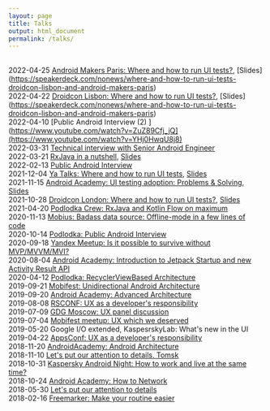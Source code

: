 ```yaml
---
layout: page
title: Talks
output: html_document
permalink: /talks/
---
```


<br>2022-04-25 [Android Makers Paris: Where and how to run UI tests?](https://www.youtube.com/watch?v=FNDrZfq0yCE), [Slides] (https://speakerdeck.com/nonews/where-and-how-to-run-ui-tests-droidcon-lisbon-and-android-makers-paris)
<br>2022-04-22 [Droidcon Lisbon: Where and how to run UI tests?](https://www.lisbon.droidcon.com/speaker/alexey-bykov), [Slides] (https://speakerdeck.com/nonews/where-and-how-to-run-ui-tests-droidcon-lisbon-and-android-makers-paris)
<br>2022-04-10 [Public Android Interview (2) ](https://www.youtube.com/watch?v=ZuZ89Cfj_jQ](https://www.youtube.com/watch?v=YHj0HwqU8j8)
<br>2022-03-31 [Technical interview with Senior Android Engineer](https://www.youtube.com/watch?v=ZuZ89Cfj_jQ)
<br>2022-03-21 [RxJava in a nutshell](https://www.youtube.com/watch?v=stO47lv6Yp0), [Slides](https://speakerdeck.com/nonews/rxjava-in-a-nutshell)
<br>2022-02-13 [Public Android Interview](https://www.youtube.com/watch?v=H-rGwemRl4A)
<br>2021-12-04 [Ya Talks: Where and how to run UI tests](https://www.youtube.com/watch?v=0AQlKbskhkM&t=4256s), [Slides](https://speakerdeck.com/nonews/gdie-i-kak-proghoniat-ui-tiesty)
<br>2021-11-15 [Android Academy: UI testing adoption: Problems & Solving](https://www.youtube.com/watch?v=6XW6T0QOPpc), [Slides](https://drive.google.com/drive/folders/1yy0moohPv2l1PE7wj5h_VodcbzURzW5h)
<br>2021-10-28 [Droidcon London: Where and how to run UI tests?](https://www.droidcon.com/2021/11/16/where-and-how-to-run-ui-tests/), [Slides](https://speakerdeck.com/nonews/where-and-how-to-run-ui-tests-droidcon-london-2021)
<br>2021-04-20 [Podlodka Crew: RxJava and Kotlin Flow on maximum](https://www.youtube.com/watch?v=rzWsDfOfBb0)
<br>2020-11-13 [Mobius: Badass data source: Offline-mode in a few lines of code](https://www.youtube.com/watch?v=PGbzchLBvL4)
<br>2020-10-14 [Podlodka: Public Android Interview](https://www.youtube.com/watch?v=31NpXIhEnHQ&list=PLNSmyatBJig7gbQrxxr7yaVJvYFegq3Fe&index=6&t=6s)
<br>2020-09-18 [Yandex Meetup: Is it possible to survive without MVP/MVVM/MVI?](https://www.youtube.com/watch?v=YwMdge6ze0s)
<br>2020-08-04 [Android Academy: Introduction to Jetpack Startup and new Activity Result API](https://www.youtube.com/watch?v=8hZLlXNZo_o)
<br>2020-04-12 [Podlodka: RecyclerViewBased Architecture](https://www.youtube.com/watch?v=PWpYBqr1u0w&list=PLNSmyatBJig5V7DxiS7gpomMO7mfwEo_B&index=11)
<br>2019-09-21 [Mobifest: Unidirectional Android Architecture](https://www.youtube.com/watch?v=IFj-ptrQ6ho&)
<br>2019-09-20 [Android Academy: Advanced Architecture](https://www.youtube.com/watch?v=in0FUAbYaIU&t=1s)
<br>2019-08-08 [RSCONF: UX as a developer's responsibility](https://www.youtube.com/watch?v=muqcNAVJuvc)
<br>2019-07-09 [GDG Moscow: UX panel discussion](https://www.youtube.com/watch?v=Xf1zLON2aKc)
<br>2019-07-04 [Mobifest meetup: UX which we deserved](https://team.cft.ru/events/120)
<br>2019-05-20 Google I/O extended, KaspesrskyLab: What's new in the UI
<br>2019-04-22 [AppsConf: UX as a developer's responsibility](https://www.youtube.com/watch?v=odD5C4F2vas&t=1s)
<br>2018-11-20 [AndroidAcademy: Android Architecture](https://www.youtube.com/watch?v=0sxsedFtqaw&list=PLjLCGE4bVpHChlptwNJW3is1lvO5wxFBu&index=10)
<br>2018-11-10 [Let's put our attention to details, Tomsk](https://www.youtube.com/watch?v=WI2MGdudN8A)
<br>2018-10-31 [Kaspersky Android Night: How to work and live at the same time?](https://www.youtube.com/watch?v=Gcdy0lvz4nY&t=8354s)
<br>2018-10-24 [Android Academy: How to Network](https://www.youtube.com/watch?v=IaPhFYx-3uU&)
<br>2018-05-30 [Let's put our attention to details](https://www.youtube.com/watch?v=B5ifTl1E1Sc)
<br>2018-02-16 [Freemarker: Make your routine easier](https://www.youtube.com/watch?v=H-gRJ3xsan0&t=45s)
